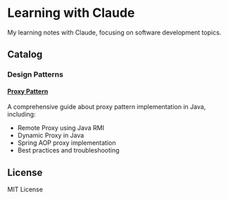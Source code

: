 # Learning with Claude

My learning notes with Claude, focusing on software development topics.

## Catalog

### Design Patterns

#### [Proxy Pattern](./proxy-pattern/proxy-discussion.md)
A comprehensive guide about proxy pattern implementation in Java, including:
- Remote Proxy using Java RMI
- Dynamic Proxy in Java
- Spring AOP proxy implementation
- Best practices and troubleshooting

## License

MIT License